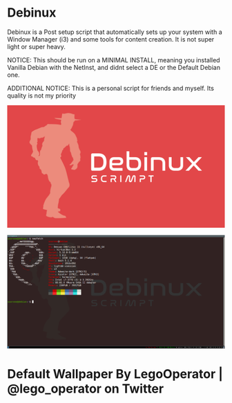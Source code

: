 # Debinux



Debinux is a Post setup script that automatically sets up your system with a Window Manager (i3) and some tools for content creation.
It is not super light or super heavy.


NOTICE: This should be run on a MINIMAL INSTALL, meaning you installed Vanilla Debian with the NetInst, and didnt select a DE or the Default Debian one.

ADDITIONAL NOTICE: This is a personal script for friends and myself. Its quality is not my priority

![name-of-you-image](https://github.com/YourPalTaika/Debinux/blob/main/screenshots/debinux.png?raw=true)

![name-of-you-image](https://github.com/YourPalTaika/Debinux/blob/main/screenshots/Debinux%20Sys%20Info.png?raw=true)

# Default Wallpaper By LegoOperator | @lego_operator on Twitter

